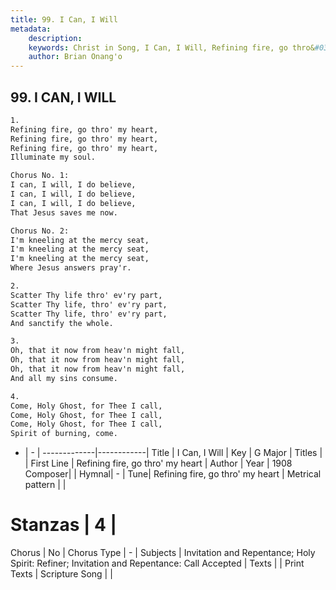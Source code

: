 ```yaml
---
title: 99. I Can, I Will
metadata:
    description: 
    keywords: Christ in Song, I Can, I Will, Refining fire, go thro&#039; my heart, 
    author: Brian Onang'o
---
```



## 99. I CAN, I WILL

```txt
1.
Refining fire, go thro' my heart,
Refining fire, go thro' my heart,
Refining fire, go thro' my heart,
Illuminate my soul.

Chorus No. 1:
I can, I will, I do believe,
I can, I will, I do believe,
I can, I will, I do believe,
That Jesus saves me now.

Chorus No. 2:
I'm kneeling at the mercy seat,
I'm kneeling at the mercy seat,
I'm kneeling at the mercy seat,
Where Jesus answers pray'r.

2.
Scatter Thy life thro' ev'ry part,
Scatter Thy life, thro' ev'ry part,
Scatter Thy life, thro' ev'ry part,
And sanctify the whole.

3.
Oh, that it now from heav'n might fall,
Oh, that it now from heav'n might fall,
Oh, that it now from heav'n might fall,
And all my sins consume.

4.
Come, Holy Ghost, for Thee I call,
Come, Holy Ghost, for Thee I call,
Come, Holy Ghost, for Thee I call,
Spirit of burning, come.

```

- |   -  |
-------------|------------|
Title | I Can, I Will |
Key | G Major |
Titles |  |
First Line | Refining fire, go thro&#039; my heart |
Author | 
Year | 1908
Composer|  |
Hymnal|  - |
Tune| Refining fire, go thro&#039; my heart |
Metrical pattern | |
# Stanzas | 4 |
Chorus | No |
Chorus Type | - |
Subjects | Invitation and Repentance; Holy Spirit: Refiner; Invitation and Repentance: Call Accepted |
Texts |  |
Print Texts | 
Scripture Song |  |
  
